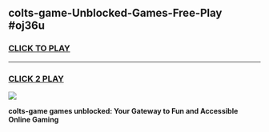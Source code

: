 
## colts-game-Unblocked-Games-Free-Play #oj36u
<h3>
<a href="https://us.freeplayer.one?title=colts-game&ref=9M">CLICK TO PLAY</a></h3>
<hr>

<h3>
<a href="https://us.freeplayer.one?title=colts-game&ref=9M">CLICK 2 PLAY</a>
  
</h3>

<a href="https://us.freeplayer.one?title=colts-game&ref=9M"><img src="https://clearcache.store/games.png"></a>


**colts-game games unblocked: Your Gateway to Fun and Accessible Online Gaming**
